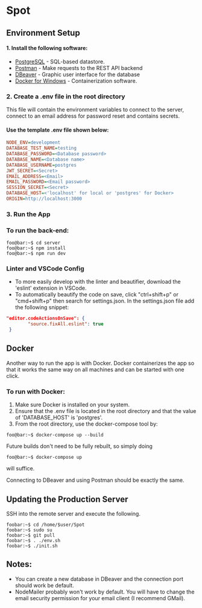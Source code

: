 # Spot

## Environment Setup
#### 1. Install the following software:
* [PostgreSQL](https://www.postgresql.org/download/) - SQL-based datastore.   
* [Postman](https://www.postman.com/downloads/) - Make requests to the REST API backend
* [DBeaver](https://dbeaver.io/download/) - Graphic user interface for the database
* [Docker for Windows](https://docs.docker.com/docker-for-windows/install/) - Containerization software.

### 2. Create a .env file in the root directory
This file will contain the environment variables to connect to the server, connect to an email 
address for password reset and contains secrets.

#### Use the template .env file shown below:

```INI
NODE_ENV=development
DATABASE_TEST_NAME=testing
DATABASE_PASSWORD=<Database password>
DATABASE_NAME=<Database name>
DATABASE_USERNAME=postgres
JWT_SECRET=<Secret>
EMAIL_ADDRESS=<Email>
EMAIL_PASSWORD=<Email password>
SESSION_SECRET=<Secret>
DATABASE_HOST=<'localhost' for local or 'postgres' for Docker>
ORIGIN=http://localhost:3000
```

### 3. Run the App

### To run the back-end:
```console
foo@bar:~$ cd server
foo@bar:~$ npm install
foo@bar:~$ npm run dev
```

### Linter and VSCode Config
- To more easily develop with the linter and beautifier, download the 'eslint' extension in VSCode.
- To automatically beautify the code on save, click "ctrl+shift+p" or "cmd+shift+p" then search for settings.json.
  In the settings.json file add the following snippet: 
```json
"editor.codeActionsOnSave": {
        "source.fixAll.eslint": true
 }
```
## Docker
Another way to run the app is with Docker. Docker containerizes the app so that it works the same way on all machines and can be started with one click. 

### To run with Docker:
1. Make sure Docker is installed on your system.
2. Ensure that the .env file is located in the root directory and that the value of 'DATABASE_HOST' is 'postgres'.
3. From the root directory, use the docker-compose tool by:
```console
foo@bar:~$ docker-compose up --build
```
Future builds don't need to be fully rebuilt, so simply doing
```console
foo@bar:~$ docker-compose up
```
will suffice.

Connecting to DBeaver and using Postman should be exactly the same.

## Updating the Production Server
SSH into the remote server and execute the following.
```console
foobar:~$ cd /home/$user/Spot
foobar:~$ sudo su
foobar:~$ git pull
foobar:~$ . ./env.sh
foobar:~$ ./init.sh
```

## Notes:
- You can create a new database in DBeaver and the connection port should work be default.
- NodeMailer probably won't work by default. You will have to change the email security permission for 
 your email client (I recommend GMail).
